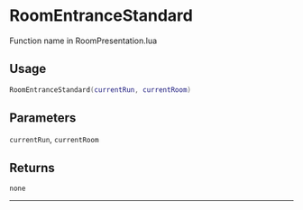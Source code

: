 # RoomEntranceStandard
Function name in RoomPresentation.lua
## Usage
```lua
RoomEntranceStandard(currentRun, currentRoom)
```
## Parameters
`currentRun`, `currentRoom`
## Returns
`none`

---